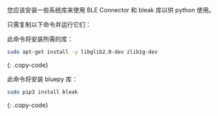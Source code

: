您应该安装一些系统库来使用 BLE Connector 和 bleak 库以供 python 使用。

只需复制以下命令并运行它们：

此命令将安装所需的库：

```bash
sudo apt-get install -y libglib2.0-dev zlib1g-dev
```
{: .copy-code}

此命令将安装 bluepy 库：

```bash
sudo pip3 install bleak
```
{: .copy-code}